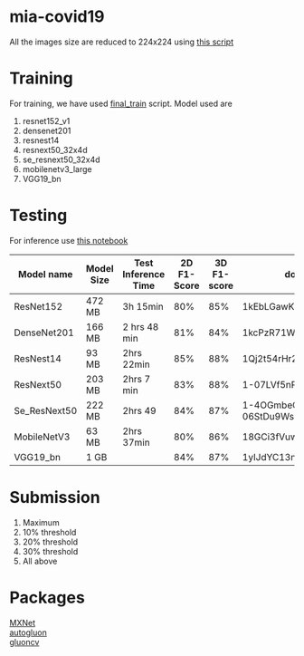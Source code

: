 # mia-covid19

All the images size are reduced to 224x224 using [this script](https://github.com/talhaanwarch/mia-covid19/blob/main/resize_script.py)  
# Training 
For training, we have used [final_train](https://github.com/talhaanwarch/mia-covid19/blob/main/final_train.ipynb) script.
Model used are 
1. resnet152_v1
2. densenet201 
3. resnest14
4. resnext50_32x4d
5. se_resnext50_32x4d
6. mobilenetv3_large
7. VGG19_bn		

# Testing
For inference use [this notebook](https://github.com/talhaanwarch/mia-covid19/blob/main/final-inference.ipynb)  

<table><thead><tr><th>Model name</th><th>Model Size</th><th>Test Inference Time</th><th>2D F1-Score</th><th>3D F1-score</th><th>download key (gdown)</th></tr></thead><tbody><tr><td>ResNet152</td><td>472 MB</td><td>3h 15min</td><td>80%</td><td>85%</td><td>1kEbLGawKfccacR1EcbwVJGFct8I1v0gl</td></tr><tr><td>DenseNet201</td><td>166 MB</td><td>2 hrs 48 min</td><td>81%</td><td>84%</td><td>1kcPzR71WjafO7GGWPHdb5ahfHamLtBaT</td></tr><tr><td>ResNest14</td><td>93 MB</td><td>2hrs 22min</td><td>85%</td><td>88%</td><td>1Qj2t54rHr2L563DPUgOB1ysfoudSC1b9</td></tr><tr><td>ResNext50</td><td>203 MB</td><td>2hrs 7 min</td><td>83%</td><td>88%</td><td>1-07LVf5nPVACqnxMzL39LjFZ83Xodint</td></tr><tr><td>Se_ResNext50</td><td>222 MB</td><td>2hrs 49</td><td>84%</td><td>87%</td><td>1-4OGmbeOoTNZKM6itK-06StDu9Wsz_AB</td></tr><tr><td>MobileNetV3</td><td>63 MB</td><td>2hrs 37min</td><td>80%</td><td>86%</td><td>18GCi3fVuwfFRHs4EOhXvb-rqZpByahf-</td></tr><tr><td>VGG19_bn</td><td>1 GB</td><td></td><td>84%</td><td>87%</td><td>1yIJdYC13nW9Wou3aPlNSSE9R-_8aCZfz</td></tr></tbody></table>

# Submission
1. Maximum 
2. 10% threshold
3. 20% threshold
4. 30% threshold
5. All above
# Packages
[MXNet](https://pypi.org/project/mxnet/1.8.0.post0/)  
[autogluon](https://pypi.org/project/autogluon/0.2.1b20210621/)  
[gluoncv](https://pypi.org/project/gluoncv/0.11.0b20210612/)  
